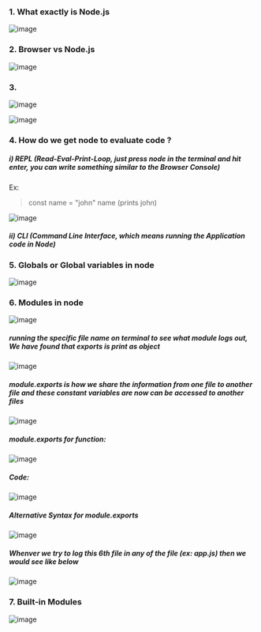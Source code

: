 ### 1. What exactly is Node.js

![image](https://user-images.githubusercontent.com/42731246/148641702-e6489a07-5e05-4d35-80a2-b9de2be26ad0.png)

### 2. Browser vs Node.js

![image](https://user-images.githubusercontent.com/42731246/148641801-db97750f-66b2-4bbb-adbe-ba6358eb8693.png)

### 3.

![image](https://user-images.githubusercontent.com/42731246/148687257-44f274f7-0a85-4e7c-b5c2-287773ddcb73.png)

![image](https://user-images.githubusercontent.com/42731246/148687290-6e6a3104-455d-4277-8366-42bc8da2660e.png)

### 4. How do we get node to evaluate code ?

##### i) REPL (Read-Eval-Print-Loop, just press node in the terminal and hit enter, you can write something similar to the Browser Console)

Ex:

> const name = "john"
> name (prints john)

![image](https://user-images.githubusercontent.com/42731246/149760220-5d29aa58-2d08-4036-b13e-454a862ad96e.png)

##### ii) CLI (Command Line Interface, which means running the Application code in Node)

### 5. Globals or Global variables in node

![image](https://user-images.githubusercontent.com/42731246/149764083-5efd9c72-6d28-4ef6-aa28-4d6b5ed7029a.png)

### 6. Modules in node

![image](https://user-images.githubusercontent.com/42731246/149765925-02b060be-b2f1-4b6f-a9ed-151b05258baa.png)

##### running the specific file name on terminal to see what module logs out, We have found that exports is print as object

![image](https://user-images.githubusercontent.com/42731246/149766102-3665baff-04ac-43bd-bf28-e0d31e3516bb.png)

##### module.exports is how we share the information from one file to another file and these constant variables are now can be accessed to another files

![image](https://user-images.githubusercontent.com/42731246/149766541-ef0472a6-0c78-4c84-9be4-4f8abfb8551b.png)

##### module.exports for function:

![image](https://user-images.githubusercontent.com/42731246/149767432-8902c678-7725-418e-9c38-4796b75fc034.png)

##### Code:

![image](https://user-images.githubusercontent.com/42731246/149767263-b93938ef-e097-4b6c-8d20-43520f1de2e1.png)

##### Alternative Syntax for module.exports

![image](https://user-images.githubusercontent.com/42731246/149768251-9ae1c18f-b46a-45fb-8693-9a23c3e5ab8a.png)

##### Whenver we try to log this 6th file in any of the file (ex: app.js) then we would see like below

![image](https://user-images.githubusercontent.com/42731246/149768161-fb7eba15-d2e9-44f1-8bb9-f7f35eba4cd7.png)

### 7. Built-in Modules

![image](https://user-images.githubusercontent.com/42731246/149769069-e5ce98be-b27b-4f99-a32e-38765d5073d0.png)
